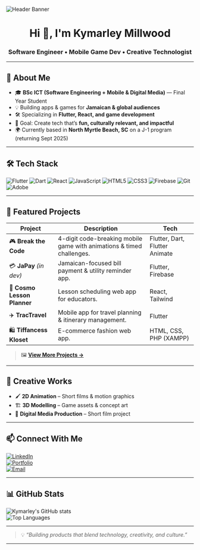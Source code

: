 <!-- Banner -->
![Header Banner](https://your-image-link-here)  
<!-- Tip: Use a wide banner showing your dev style or brand -->

<h1 align="center">Hi 👋, I'm Kymarley Millwood</h1>
<h3 align="center">Software Engineer • Mobile Game Dev • Creative Technologist</h3>

---

## 🚀 About Me
- 🎓 **BSc ICT (Software Engineering + Mobile & Digital Media)** — Final Year Student  
- 💡 Building apps & games for **Jamaican & global audiences**  
- 🛠 Specializing in **Flutter, React, and game development**  
- 🎯 Goal: Create tech that’s **fun, culturally relevant, and impactful**  
- 🌍 Currently based in **North Myrtle Beach, SC** on a J-1 program (returning Sept 2025)

---

## 🛠 Tech Stack
![Flutter](https://img.shields.io/badge/Flutter-02569B?style=for-the-badge&logo=flutter&logoColor=white)
![Dart](https://img.shields.io/badge/Dart-0175C2?style=for-the-badge&logo=dart&logoColor=white)
![React](https://img.shields.io/badge/React-20232A?style=for-the-badge&logo=react&logoColor=61DAFB)
![JavaScript](https://img.shields.io/badge/JavaScript-323330?style=for-the-badge&logo=javascript&logoColor=F7DF1E)
![HTML5](https://img.shields.io/badge/HTML5-E34F26?style=for-the-badge&logo=html5&logoColor=white)
![CSS3](https://img.shields.io/badge/CSS3-1572B6?style=for-the-badge&logo=css3&logoColor=white)
![Firebase](https://img.shields.io/badge/Firebase-FFCA28?style=for-the-badge&logo=firebase&logoColor=black)
![Git](https://img.shields.io/badge/Git-F05032?style=for-the-badge&logo=git&logoColor=white)
![Adobe](https://img.shields.io/badge/Adobe%20Suite-FF0000?style=for-the-badge&logo=adobe&logoColor=white)

---

## 📌 Featured Projects
| Project | Description | Tech |
| ------- | ----------- | ---- |
| 🎮 **Break the Code** | 4-digit code-breaking mobile game with animations & timed challenges. | Flutter, Dart, Flutter Animate |
| 💳 **JaPay** *(in dev)* | Jamaican-focused bill payment & utility reminder app. | Flutter, Firebase |
| 📅 **Cosmo Lesson Planner** | Lesson scheduling web app for educators. | React, Tailwind |
| ✈️ **TracTravel** | Mobile app for travel planning & itinerary management. | Flutter |
| 🛍 **Tiffancess Kloset** | E-commerce fashion web app. | HTML, CSS, PHP (XAMPP) |

> 🖼 **[View More Projects →](https://github.com/Kymarley?tab=repositories)**

---

## 🎨 Creative Works
- 🖌 **2D Animation** – Short films & motion graphics
- 🏗 **3D Modelling** – Game assets & concept art
- 🎥 **Digital Media Production** – Short film project

---

## 📫 Connect With Me
[![LinkedIn](https://img.shields.io/badge/LinkedIn-0A66C2?style=for-the-badge&logo=linkedin&logoColor=white)](https://linkedin.com/in/your-link)  
[![Portfolio](https://img.shields.io/badge/Portfolio-000000?style=for-the-badge&logo=About.me&logoColor=white)](https://your-portfolio-link)  
[![Email](https://img.shields.io/badge/Email-D14836?style=for-the-badge&logo=gmail&logoColor=white)](mailto:your.email@gmail.com)  

---

## 📊 GitHub Stats
![Kymarley's GitHub stats](https://github-readme-stats.vercel.app/api?username=Kymarley&show_icons=true&theme=radical)  
![Top Languages](https://github-readme-stats.vercel.app/api/top-langs/?username=Kymarley&layout=compact&theme=radical)

---

> 💡 *“Building products that blend technology, creativity, and culture.”*

---
